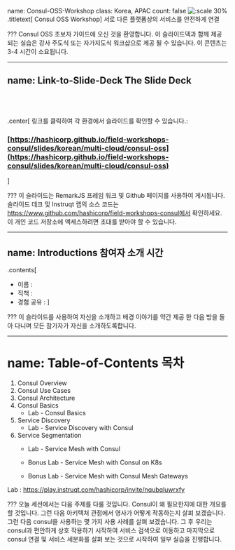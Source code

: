 name: Consul-OSS-Workshop
class: Korea, APAC
count: false
![:scale 30%](images/consul_logo.svg)
.titletext[
Consul OSS Workshop]
서로 다른 플랫폼상의 서비스를 안전하게 연결

???
Consul OSS 초보자 가이드에 오신 것을 환영합니다. 이 슬라이드덱과 함께 제공되는 실습은 강사 주도식 또는 자가지도식 워크샵으로 제공 될 수 있습니다. 이 콘텐츠는 3-4 시간이 소요됩니다.

---
name: Link-to-Slide-Deck
The Slide Deck
-------------------------
<br><br><br>
.center[
링크를 클릭하여 각 환경에서 슬라이드를 확인할 수 있습니다.:

### [https://hashicorp.github.io/field-workshops-consul/slides/korean/multi-cloud/consul-oss](https://hashicorp.github.io/field-workshops-consul/slides/korean/multi-cloud/consul-oss)
]

???
이 슬라이드는 RemarkJS 프레임 워크 및 Github 페이지를 사용하여 게시됩니다. 슬라이드 데크 및 Instruqt 랩의 소스 코드는 https://www.github.com/hashicorp/field-workshops-consul에서 확인하세요. 이 개인 코드 저장소에 액세스하려면 초대를 받아야 할 수 있습니다.

---
name: Introductions
참여자 소개 시간
-------------------------

.contents[
* 이름 : 
* 직책 : 
* 경험 공유 :
]

???
이 슬라이드를 사용하여 자신을 소개하고 배경 이야기를 약간 제공 한 다음 방을 돌아 다니며 모든 참가자가 자신을 소개하도록합니다.

---
name: Table-of-Contents
목차
=========================

1. Consul Overview
1. Consul Use Cases
1. Consul Architecture
1. Consul Basics
    * Lab - Consul Basics
1. Service Discovery
    * Lab - Service Discovery with Consul
1. Service Segmentation
    * Lab - Service Mesh with Consul
    
    * Bonus Lab - Service Mesh with Consul on K8s
    * Bonus Lab - Service Mesh with Consul Mesh Gateways

Lab : https://play.instruqt.com/hashicorp/invite/nqubqluwrxfy

???
오늘 세션에서는 다음 주제를 다룰 것입니다.
Consul이 왜 필요한지에 대한 개요를 할 것입니다. 그런 다음 아키텍처 관점에서 영사가 어떻게 작동하는지 살펴 보겠습니다. 그런 다음 consul을 사용하는 몇 가지 사용 사례를 살펴 보겠습니다. 그 후 우리는 consul과 편안하게 상호 작용하기 시작하여 서비스 검색으로 이동하고 마지막으로 consul 연결 및 서비스 세분화를 살펴 보는 것으로 시작하여 일부 실습을 진행합니다.